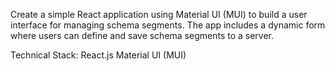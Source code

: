 Create a simple React application using Material UI (MUI) to build a user interface for managing schema segments. The app includes a dynamic form where users can define and save schema segments to a server.

Technical Stack:
React.js
Material UI (MUI)
